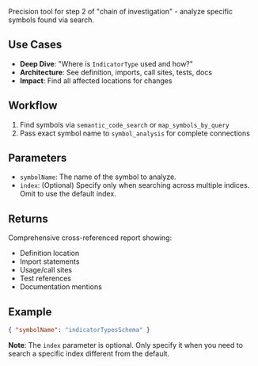 Precision tool for step 2 of "chain of investigation" - analyze specific symbols found via search.

## Use Cases
- **Deep Dive**: "Where is `IndicatorType` used and how?"
- **Architecture**: See definition, imports, call sites, tests, docs
- **Impact**: Find all affected locations for changes

## Workflow
1. Find symbols via `semantic_code_search` or `map_symbols_by_query`
2. Pass exact symbol name to `symbol_analysis` for complete connections

## Parameters
- `symbolName`: The name of the symbol to analyze.
- `index`: (Optional) Specify only when searching across multiple indices. Omit to use the default index.

## Returns
Comprehensive cross-referenced report showing:
- Definition location
- Import statements
- Usage/call sites
- Test references
- Documentation mentions

## Example
```json
{ "symbolName": "indicatorTypesSchema" }
```
**Note**: The `index` parameter is optional. Only specify it when you need to search a specific index different from the default.
